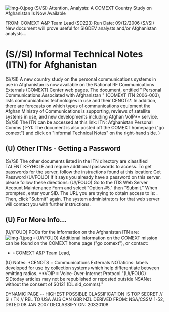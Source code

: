 ![img-0.jpeg](img-0.jpeg)
(S//SI) Attention, Analysts: A COMEXT Country Study on Afghanistan Is Now Available

FROM:
COMEXT A\&P Team Lead (SD223)
Run Date: 09/12/2006
(S//SI) New document will prove useful for SIGDEV analysts and/or Afghanistan analysts...

# (S//SI) Informal Technical Notes (ITN) for Afghanistan 

(S//SI) A new country study on the personal communications systems in use in Afghanistan is now available on the National RF Communications Externals (COMEXT) Center web pages. The document, entitled " Personal Communications Associated with Afghanistan " (COMEXT ITN 2006-003), lists communications technologies in use and their CENOTs*. In addition, there are forecasts on which types of communications equipment the Afghan Ministry of Communications is supporting, reviews of satellite systems in use, and new developments including Afghan VoIP** service.
(S//SI) The ITN can be accessed at this link: ITN: Afghanistan Personal Comms
( FYI: The document is also posted off the COMEXT homepage ("go comext") and click on "Informal Technical Notes" on the right-hand side. )

## (U) Other ITNs - Getting a Password

(S//SI) The other documents listed in the ITN directory are classified TALENT KEYHOLE and require additional passwords to access. To get passwords for the server, follow the instructions found at this location: Get Password
(U//FOUO) If it says you already have a password on this server, please follow these directions:
(U//FOUO) Go to the ITIS Web Server Account Maintenance Form and select "Option \#5," then "Submit." When prompted, enter your SID. The URL you are trying to obtain access to is:
. Then, click "Submit" again. The system administrators for that web server will contact you with further instructions.

## (U) For More Info...

(U//FOUO) POCs for the information on the Afghanistan ITN are:
![img-1.jpeg](img-1.jpeg)
$\square$
(U//FOUO) Additional information on the COMEXT mission can be found on the COMEXT home page ("go comext"), or contact:

- $\square$ COMEXT A\&P Team Lead,

(U) Notes:
*CENOTS = Communications Externals NOTations: labels developed for use by collection systems which help differentiate between emitting radios.
**VOIP = Voice-Over-Internet Protocol
"(U//FOUO) SIDtoday articles may not be republished or reposted outside NSANet without the consent of S0121 (DL sid_comms)."

DYNAMIC PAGE -- HIGHEST POSSIBLE CLASSIFICATION IS TOP SECRET // SI / TK // REL TO USA AUS CAN GBR NZL
DERIVED FROM: NSA/CSSM 1-52, DATED 08 JAN 2007 DECLASSIFY ON: 20320108
